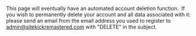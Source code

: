 This page will eventually have an automated account deletion function.  If you wish to permanently delete your account and all data associated with it: please send an email from the email address you used to register to admin@sitekickremastered.com with "DELETE" in the subject.